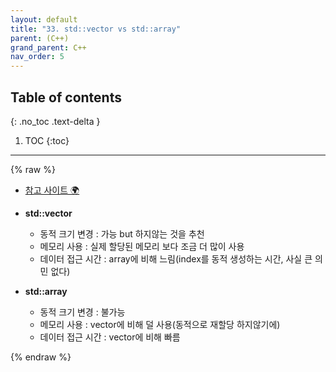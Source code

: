 ```yaml
---
layout: default
title: "33. std::vector vs std::array"
parent: (C++)
grand_parent: C++
nav_order: 5
---
```


## Table of contents
{: .no_toc .text-delta }

1. TOC
{:toc}

---

{% raw %}

* [참고 사이트 🌍](https://snowdeer.github.io/c++/2019/01/11/difference-between-vector-and-array/)

* **std::vector**
    * 동적 크기 변경 : 가능 but 하지않는 것을 추천
    * 메모리 사용 : 실제 할당된 메모리 보다 조금 더 많이 사용
    * 데이터 접근 시간 : array에 비해 느림(index를 동적 생성하는 시간, 사실 큰 의민 없다)
* **std::array**
    * 동적 크기 변경 : 불가능
    * 메모리 사용 : vector에 비해 덜 사용(동적으로 재할당 하지않기에)
    * 데이터 접근 시간 : vector에 비해 빠름

{% endraw %}